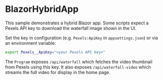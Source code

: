 # BlazorHybridApp

This sample demonstrates a hybrid Blazor app. Some scripts expect a Pexels API key to download the waterfall image shown in the UI.

Set the key in configuration (e.g. `Pexels:ApiKey` in `appsettings.json`) or via an environment variable:

```bash
export Pexels__ApiKey="<your Pexels API key>"
```

The `Program` exposes `/api/waterfall` which fetches the video thumbnail from Pexels using this key.
It also exposes `/api/waterfall-video` which streams the full video for display in the home page.
